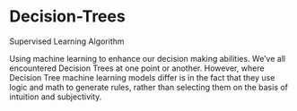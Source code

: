 # Decision-Trees
Supervised Learning Algorithm

Using machine learning to enhance our decision making abilities. We’ve all encountered Decision Trees at one point or another. However, where Decision Tree machine learning models differ is in the fact that they use logic and math to generate rules, rather than selecting them on the basis of intuition and subjectivity.
